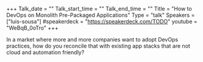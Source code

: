 +++
Talk_date = ""
Talk_start_time = ""
Talk_end_time = ""
Title = "How to DevOps on Monolith Pre-Packaged Applications"
Type = "talk"
Speakers = ["luis-sousa"]
#speakerdeck = "https://speakerdeck.com/TODO"
youtube = "WeBqB_0oTro"
+++

In a market where more and more companies want to adopt DevOps practices, how do you reconcile that with existing app stacks that are not cloud and automation friendly?
